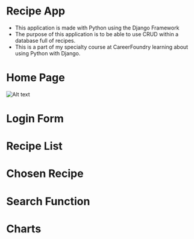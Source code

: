 # Recipe App

* This application is made with Python using the Django Framework
* The purpose of this application is to be able to use CRUD within a database full of recipes. 
* This is a part of my specialty course at CareerFoundry learning about using Python with Django.  

# Home Page

![Alt text](https://file%2B.vscode-resource.vscode-cdn.net/Users/joshendemann/Documents/careerFoundry/Recipe%20App%20Readme/Home.png?version%3D1684195277703)


# Login Form

# Recipe List

# Chosen Recipe

# Search Function

# Charts

